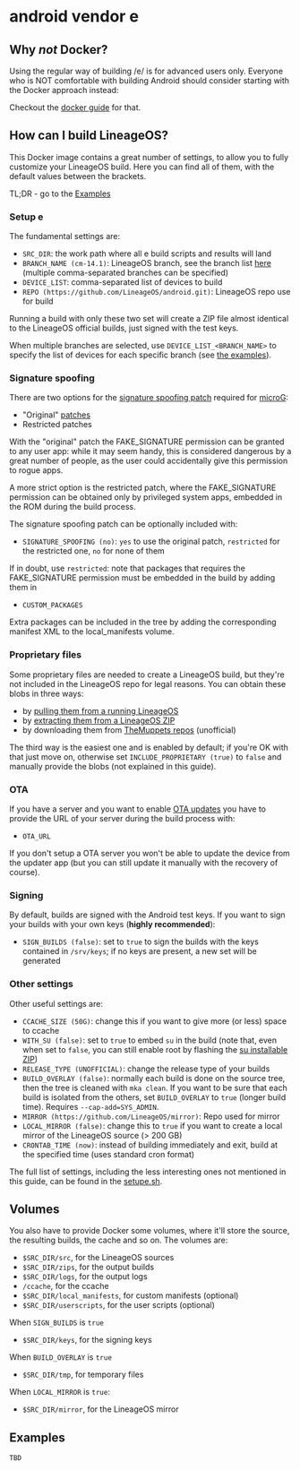# android vendor e

## Why *not* Docker?

Using the regular way of building /e/ is for advanced users only.
Everyone who is NOT comfortable with building Android should consider starting with the Docker approach instead:

Checkout the [docker guide][docker-guide] for that.

## How can I build LineageOS?

This Docker image contains a great number of settings, to allow you to fully
customize your LineageOS build. Here you can find all of them, with the default
values between the brackets.

TL;DR - go to the [Examples](#examples)

### Setup e

The fundamental settings are:

 * `SRC_DIR`: the work path where all e build scripts and results will land
 * `BRANCH_NAME (cm-14.1)`: LineageOS branch, see the branch list
    [here][los-branches] (multiple comma-separated branches can be specified)
 * `DEVICE_LIST`: comma-separated list of devices to build
 * `REPO (https://github.com/LineageOS/android.git)`: LineageOS repo use for build

Running a build with only these two set will create a ZIP file almost identical
to the LineageOS official builds, just signed with the test keys.

When multiple branches are selected, use `DEVICE_LIST_<BRANCH_NAME>` to specify
the list of devices for each specific branch (see [the examples](#examples)).

### Signature spoofing

There are two options for the [signature spoofing patch][signature-spoofing]
required for [microG][microg]:
 * "Original" [patches][signature-spoofing-patches]
 * Restricted patches

With the "original" patch the FAKE_SIGNATURE permission can be granted to any
user app: while it may seem handy, this is considered dangerous by a great
number of people, as the user could accidentally give this permission to rogue
apps.

A more strict option is the restricted patch, where the FAKE_SIGNATURE
permission can be obtained only by privileged system apps, embedded in the ROM
during the build process.

The signature spoofing patch can be optionally included with:

 * `SIGNATURE_SPOOFING (no)`: `yes` to use the original patch, `restricted` for
    the restricted one, `no` for none of them

If in doubt, use `restricted`: note that packages that requires the
FAKE_SIGNATURE permission must be embedded in the build by adding them in

 * `CUSTOM_PACKAGES`

Extra packages can be included in the tree by adding the corresponding manifest
XML to the local_manifests volume.

### Proprietary files

Some proprietary files are needed to create a LineageOS build, but they're not
included in the LineageOS repo for legal reasons. You can obtain these blobs in
three ways:

 * by [pulling them from a running LineageOS][blobs-pull]
 * by [extracting them from a LineageOS ZIP][blobs-extract]
 * by downloading them from [TheMuppets repos][blobs-themuppets] (unofficial)

The third way is the easiest one and is enabled by default; if you're OK with
that just move on, otherwise set `INCLUDE_PROPRIETARY (true)` to `false` and
manually provide the blobs (not explained in this guide).

### OTA

If you have a server and you want to enable [OTA updates][lineageota] you have
to provide the URL of your server during the build process with:

 * `OTA_URL`

If you don't setup a OTA server you won't be able to update the device from the
updater app (but you can still update it manually with the recovery of course).

### Signing

By default, builds are signed with the Android test keys. If you want to sign
your builds with your own keys (**highly recommended**):

 * `SIGN_BUILDS (false)`: set to `true` to sign the builds with the keys
    contained in `/srv/keys`; if no keys are present, a new set will be generated

### Other settings

Other useful settings are:

 * `CCACHE_SIZE (50G)`: change this if you want to give more (or less) space to
    ccache
 * `WITH_SU (false)`: set to `true` to embed `su` in the build (note that, even
    when set to `false`, you can still enable root by flashing the
    [su installable ZIP][los-extras])
 * `RELEASE_TYPE (UNOFFICIAL)`: change the release type of your builds
 * `BUILD_OVERLAY (false)`: normally each build is done on the source tree, then
    the tree is cleaned with `mka clean`. If you want to be sure that each build
    is isolated from the others, set `BUILD_OVERLAY` to `true` (longer build
    time). Requires `--cap-add=SYS_ADMIN`.
 * `MIRROR (https://github.com/LineageOS/mirror)`: Repo used for mirror
 * `LOCAL_MIRROR (false)`: change this to `true` if you want to create a local
    mirror of the LineageOS source (> 200 GB)
 * `CRONTAB_TIME (now)`: instead of building immediately and exit, build at the
    specified time (uses standard cron format)

The full list of settings, including the less interesting ones not mentioned in
this guide, can be found in the [setupe.sh][setupe].

## Volumes

You also have to provide Docker some volumes, where it'll store the source, the
resulting builds, the cache and so on. The volumes are:

 * `$SRC_DIR/src`, for the LineageOS sources
 * `$SRC_DIR/zips`, for the output builds
 * `$SRC_DIR/logs`, for the output logs
 * `/ccache`, for the ccache
 * `$SRC_DIR/local_manifests`, for custom manifests (optional)
 * `$SRC_DIR/userscripts`, for the user scripts (optional)

When `SIGN_BUILDS` is `true`

 * `$SRC_DIR/keys`, for the signing keys

When `BUILD_OVERLAY` is `true`

 * `$SRC_DIR/tmp`, for temporary files

When `LOCAL_MIRROR` is `true`:

 * `$SRC_DIR/mirror`, for the LineageOS mirror

## Examples

```
TBD
```


[setupe]: setupe.sh
[docker-guide]: https://community.e.foundation/t/howto-build-e/
[docker-ubuntu]: https://docs.docker.com/install/linux/docker-ce/ubuntu/
[docker-debian]: https://docs.docker.com/install/linux/docker-ce/debian/
[docker-centos]: https://docs.docker.com/install/linux/docker-ce/centos/
[docker-fedora]: https://docs.docker.com/install/linux/docker-ce/fedora/
[docker-win]: https://docs.docker.com/docker-for-windows/install/
[docker-mac]: https://docs.docker.com/docker-for-mac/install/
[docker-toolbox]: https://docs.docker.com/toolbox/overview/
[docker-helloworld]: https://docs.docker.com/get-started/#test-docker-installation
[los-branches]: https://github.com/LineageOS/android/branches
[signature-spoofing]: https://github.com/microg/android_packages_apps_GmsCore/wiki/Signature-Spoofing
[microg]: https://microg.org/
[signature-spoofing-patches]: src/signature_spoofing_patches/
[blobs-pull]: https://wiki.lineageos.org/devices/bacon/build#extract-proprietary-blobs
[blobs-extract]: https://wiki.lineageos.org/extracting_blobs_from_zips.html
[blobs-themuppets]: https://github.com/TheMuppets/manifests
[lineageota]: https://github.com/julianxhokaxhiu/LineageOTA
[los-extras]: https://download.lineageos.org/extras
[dockerfile]: Dockerfile
[prebuiltapks]: https://github.com/lineageos4microg/android_prebuilts_prebuiltapks
